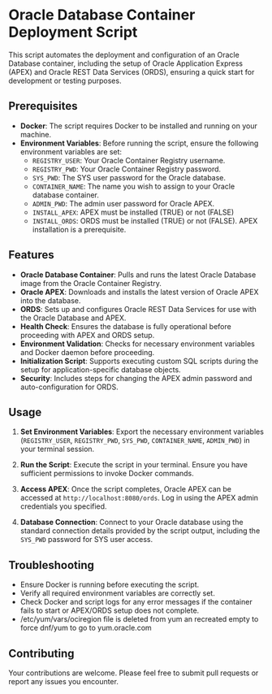 # Oracle Database Container Deployment Script 

This script automates the deployment and configuration of an Oracle Database container, including the setup of Oracle Application Express (APEX) and Oracle REST Data Services (ORDS), ensuring a quick start for development or testing purposes.

## Prerequisites

- **Docker**: The script requires Docker to be installed and running on your machine.
- **Environment Variables**: Before running the script, ensure the following environment variables are set:
  - `REGISTRY_USER`: Your Oracle Container Registry username.
  - `REGISTRY_PWD`: Your Oracle Container Registry password.
  - `SYS_PWD`: The SYS user password for the Oracle database.
  - `CONTAINER_NAME`: The name you wish to assign to your Oracle database container.
  - `ADMIN_PWD`: The admin user password for Oracle APEX.
  - `INSTALL_APEX`: APEX must be installed (TRUE) or not (FALSE)
  - `INSTALL_ORDS`: ORDS must be installed (TRUE) or not (FALSE). APEX installation is a prerequisite.

## Features

- **Oracle Database Container**: Pulls and runs the latest Oracle Database image from the Oracle Container Registry.
- **Oracle APEX**: Downloads and installs the latest version of Oracle APEX into the database.
- **ORDS**: Sets up and configures Oracle REST Data Services for use with the Oracle Database and APEX.
- **Health Check**: Ensures the database is fully operational before proceeding with APEX and ORDS setup.
- **Environment Validation**: Checks for necessary environment variables and Docker daemon before proceeding.
- **Initialization Script**: Supports executing custom SQL scripts during the setup for application-specific database objects.
- **Security**: Includes steps for changing the APEX admin password and auto-configuration for ORDS.

## Usage

1. **Set Environment Variables**: Export the necessary environment variables (`REGISTRY_USER`, `REGISTRY_PWD`, `SYS_PWD`, `CONTAINER_NAME`, `ADMIN_PWD`) in your terminal session.

2. **Run the Script**: Execute the script in your terminal. Ensure you have sufficient permissions to invoke Docker commands.

3. **Access APEX**: Once the script completes, Oracle APEX can be accessed at `http://localhost:8080/ords`. Log in using the APEX admin credentials you specified.

4. **Database Connection**: Connect to your Oracle database using the standard connection details provided by the script output, including the `SYS_PWD` password for SYS user access.

## Troubleshooting

- Ensure Docker is running before executing the script.
- Verify all required environment variables are correctly set.
- Check Docker and script logs for any error messages if the container fails to start or APEX/ORDS setup does not complete.
- /etc/yum/vars/ociregion file is deleted from yum an recreated empty to force dnf/yum to go to yum.oracle.com

## Contributing

Your contributions are welcome. Please feel free to submit pull requests or report any issues you encounter.
